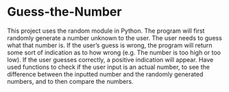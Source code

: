 # Guess-the-Number
This project uses the random module in Python. 
The program will first randomly generate a number unknown to the user. 
The user needs to guess what that number is. 
If the user’s guess is wrong, the program will return some sort of indication as to how wrong (e.g. The number is too high or too low). 
If the user guesses correctly, a positive indication will appear. 
Have used functions to check if the user input is an actual number, to see the difference between the inputted number and the randomly generated numbers, and to then compare the numbers.
